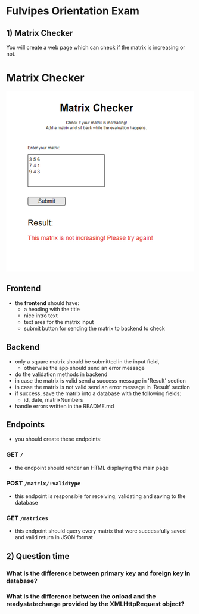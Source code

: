 # Fulvipes Orientation Exam

## 1) Matrix Checker

You will create a web page which can check if the matrix is increasing or not.

# Matrix Checker

![main](assets/index.png)

## Frontend

  - the **frontend** should have:
    - a heading with the title
    - nice intro text
    - text area for the matrix input
    - submit button for sending the matrix to backend to check


## Backend

  - only a square matrix should be submitted in the input field,
    - otherwise the app should send an error message
  - do the validation methods in backend
  - in case the matrix is valid send a success message in 'Result' section
  - in case the matrix is not valid send an error message in 'Result' section
  - if success, save the matrix into a database with the following fields:
    - id, date, matrixNumbers
  - handle errors written in the README.md


## Endpoints
  - you should create these endpoints:

### GET `/`
  - the endpoint should render an HTML displaying the main page

### POST `/matrix/:validtype`
  - this endpoint is responsible for receiving, validating and saving to the database

### GET `/matrices`
  - this endpoint should query every matrix that were successfully saved and valid return in JSON format

## 2) Question time

### What is the difference between primary key and foreign key in database?

### What is the difference between the onload and the readystatechange provided by the XMLHttpRequest object?
